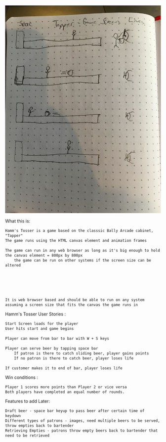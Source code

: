 ![Wireframe](images/tapper-wireframe.jpg "Wireframe")

What this is: 
	
	Hamm's Tosser is a game based on the classsic Bally Arcade cabinet, "Tapper"
	The game runs using the HTML canvas element and animation frames
	
	The game can run in any web browser as long as it's big enough to hold the canvas element = 800px by 800px
		the game can be run on other systems if the screen size can be altered






	It is web browser based and should be able to run on any system assuming a screen size that fits the canvas the game runs in


Hamm's Tosser User Stories :

	Start Screen loads for the player
	User hits start and game begins

	Player can move from bar to bar with W + S keys
	
	Player can serve beer by tapping space bar
		If patron is there to catch sliding beer, player gains points
		If no patron is there to catch beer, player loses life

	If customer makes it to end of bar, player loses life

Win conditions :

	Player 1 scores more points than Player 2 or vice versa
	Both players have completed an equal number of rounds.

Features to add Later:

	Draft beer - space bar keyup to pass beer after certain time of keydown
	Different types of patrons - images, need multiple beers to be served, throw empties back to bartender
	Retrieving Empties - patrons throw empty beers back to bartender that need to be retrieved


